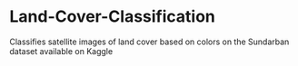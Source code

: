 # Land-Cover-Classification
Classifies satellite images of land cover based on colors on the Sundarban dataset available on Kaggle
